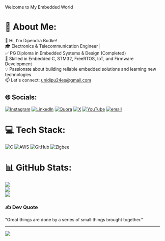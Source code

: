 Welcome to My Embedded World
# 💫 About Me:
👋 Hi, I'm Dipendra Bodke!<br>🎓 Electronics & Telecommunication Engineer | <br>✅ PG Diploma in Embedded Systems & Design (Completed)<br>🔧 Skilled in Embedded C, STM32, FreeRTOS, IoT, and Firmware Development<br>💡 Passionate about building reliable embedded solutions and learning new technologies<br>📫 Let's connect: unidipu24es@gmail.com


## 🌐 Socials:
[![Instagram](https://img.shields.io/badge/Instagram-%23E4405F.svg?logo=Instagram&logoColor=white)](https://instagram.com/_uni_dipu_24__es) [![LinkedIn](https://img.shields.io/badge/LinkedIn-%230077B5.svg?logo=linkedin&logoColor=white)](https://linkedin.com/in/dipendra-bodke-2a0780217) [![Quora](https://img.shields.io/badge/Quora-%23B92B27.svg?logo=Quora&logoColor=white)](https://quora.com/profile/Dipendra-Bodke) [![X](https://img.shields.io/badge/X-black.svg?logo=X&logoColor=white)](https://x.com/_uni_dipu_24) [![YouTube](https://img.shields.io/badge/YouTube-%23FF0000.svg?logo=YouTube&logoColor=white)](https://youtube.com/@mr.dipendra4148) [![email](https://img.shields.io/badge/Email-D14836?logo=gmail&logoColor=white)](mailto:unidipu24es@gmail.com) 

# 💻 Tech Stack:
![C](https://img.shields.io/badge/c-%2300599C.svg?style=for-the-badge&logo=c&logoColor=white) ![AWS](https://img.shields.io/badge/AWS-%23FF9900.svg?style=for-the-badge&logo=amazon-aws&logoColor=white) ![GitHub](https://img.shields.io/badge/github-%23121011.svg?style=for-the-badge&logo=github&logoColor=white) ![Zigbee](https://img.shields.io/badge/zigbee-%23EB0443.svg?style=for-the-badge&logo=zigbee&logoColor=white)
# 📊 GitHub Stats:
![](https://github-readme-stats.vercel.app/api?username=unidipu24-es&theme=one_dark_pro&hide_border=false&include_all_commits=false&count_private=false)<br/>
![](https://nirzak-streak-stats.vercel.app/?user=unidipu24-es&theme=one_dark_pro&hide_border=false)<br/>
![](https://github-readme-stats.vercel.app/api/top-langs/?username=unidipu24-es&theme=one_dark_pro&hide_border=false&include_all_commits=false&count_private=false&layout=compact)

### ✍️ Dev Quote
"Great things are done by a series of small things brought together."  

---
[![](https://visitcount.itsvg.in/api?id=unidipu24-es&icon=0&color=0)](https://visitcount.itsvg.in)

